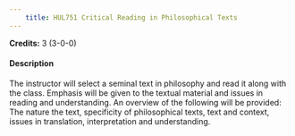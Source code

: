 ```yaml
---
    title: HUL751 Critical Reading in Philosophical Texts
---
```

**Credits:** 3 (3-0-0)



#### Description 
The instructor will select a seminal text in philosophy and read it along with the class. Emphasis will be given to the textual material and issues in reading and understanding. An overview of the following will be provided: The nature the text, specificity of philosophical texts, text and context, issues in translation, interpretation and understanding.